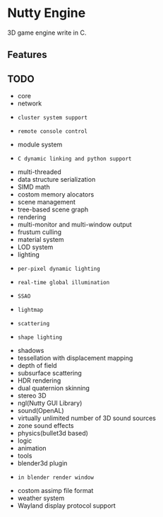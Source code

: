 Nutty Engine
===========

3D game engine write in C.

Features
--------

TODO
----
- core
-   network
-     cluster system support
-     remote console control
-   module system
-     C dynamic linking and python support
-   multi-threaded
-   data structure serialization
-   SIMD math
-   costom memory alocators
- scene management
-   tree-based scene graph
- rendering
-   multi-monitor and multi-window output
-   frustum culling
-   material system
-   LOD system
-   lighting
-     per-pixel dynamic lighting
-     real-time global illumination
-     SSAO
-     lightmap
-     scattering
-     shape lighting
-   shadows
-   tessellation with displacement mapping
-   depth of field
-   subsurface scattering
-   HDR rendering
-   dual quaternion skinning
-   stereo 3D
-   ngl(Nutty GUI Library)
- sound(OpenAL)
-   virtually unlimited number of 3D sound sources
-   zone sound effects
- physics(bullet3d based)
- logic
- animation
- tools
-   blender3d plugin
-     in blender render window
-   costom assimp file format
- weather system
- Wayland display protocol support
